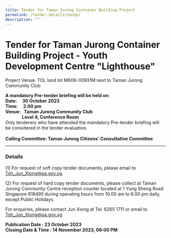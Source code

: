 ```yaml
---
title: Tender for Taman Jurong Container Building Project
permalink: /tender-details/tmcbp/
description: ""
---
```

Tender for Taman Jurong Container Building Project - Youth Development Centre "Lighthouse"
==============================================================

Project Venue:         <!-- /\* Font Definitions \*/ @font-face {font-family:"Cambria Math"; panose-1:2 4 5 3 5 4 6 3 2 4; mso-font-alt:"Calisto MT"; mso-font-charset:0; mso-generic-font-family:roman; mso-font-pitch:variable; mso-font-signature:-536869121 1107305727 33554432 0 415 0;} @font-face {font-family:DengXian; panose-1:2 1 6 0 3 1 1 1 1 1; mso-font-alt:|?????¡ì?????????¨¬????????¨¬??; mso-font-charset:134; mso-generic-font-family:auto; mso-font-pitch:variable; mso-font-signature:-1610612033 953122042 22 0 262159 0;} @font-face {font-family:Calibri; panose-1:2 15 5 2 2 2 4 3 2 4; mso-font-alt:Calibri; mso-font-charset:0; mso-generic-font-family:swiss; mso-font-pitch:variable; mso-font-signature:-469750017 -1073732485 9 0 511 0;} @font-face {font-family:"\\@DengXian"; panose-1:2 1 6 0 3 1 1 1 1 1; mso-font-alt:"\\@SimSun"; mso-font-charset:134; mso-generic-font-family:auto; mso-font-pitch:auto; mso-font-signature:1 135135232 16 0 262144 0;} /\* Style Definitions \*/ p.MsoNormal, li.MsoNormal, div.MsoNormal {mso-style-unhide:no; mso-style-qformat:yes; mso-style-parent:""; margin:0in; mso-pagination:widow-orphan; font-size:11.0pt; font-family:"Calibri",sans-serif; mso-fareast-font-family:DengXian; mso-fareast-theme-font:minor-fareast; mso-ligatures:standardcontextual;} .MsoChpDefault {mso-style-type:export-only; mso-default-props:yes; font-size:10.0pt; mso-ansi-font-size:10.0pt; mso-bidi-font-size:10.0pt; mso-font-kerning:0pt; mso-ligatures:none;} @page WordSection1 {size:8.5in 11.0in; margin:1.0in 1.0in 1.0in 1.0in; mso-header-margin:.5in; mso-footer-margin:.5in; mso-paper-source:0;} div.WordSection1 {page:WordSection1;} --> TOL land lot MK06-00931M next to Taman Jurong Community Club

**A mandatory Pre-tender briefing will be held on: <br>
Date:  30 October 2023 <br>
Time:  2.00 pm <br>
Venue:  Taman Jurong Community Club <br>    &nbsp;Level 4, Conference Room** <br>
Only tenderers who have attended the mandatory Pre-tender briefing will be considered in the tender evaluation. <br>
<br>**Calling Committee: Taman Jurong Citizens' Consultative Committee**

* * *

### Details
(1) For request of soft copy tender documents, please email to Toh_Jun_Xiong@pa.gov.sg. <br>
  
(2) For request of hard copy tender documents, please collect at Taman Jurong Community Centre reception counter located at 1 Yung Sheng Road Singapore 618495 during operating hours from 10.00 am to 6.00 pm daily, except Public Holidays.

  

For enquiries, please contact Jun Xiong at Tel: 6265 1711 or email to Toh_Jun_Xiong@pa.gov.sg.


**Publication Date : 23 October 2023** <br>
**Closing Date &amp; Time : 14 November 2023, 06:00 PM**